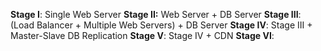 **Stage I**: Single Web Server
**Stage II:** Web Server + DB Server
**Stage III**: (Load Balancer + Multiple Web Servers) + DB Server
**Stage IV**: Stage III + Master-Slave DB Replication
**Stage V**: Stage IV + CDN
**Stage VI**: 